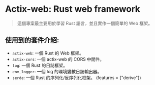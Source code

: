 # Actix-web: Rust web framework

> 這個專案最主要用於學習 Rust 語言，並且實作一個簡單的 Web 框架。

## 使用到的套件介紹:

- `actix-web`: 一個 Rust 的 Web 框架。
- `actix-cors`: 一個 actix-web 的 CORS 中間件。
- `log`: 一個 Rust 的日誌框架。
- `env_logger`: 一個 log 的環境變數日誌輸出器。
- `serde`: 一個 Rust 的序列化/反序列化框架。 (features = ["derive"])
